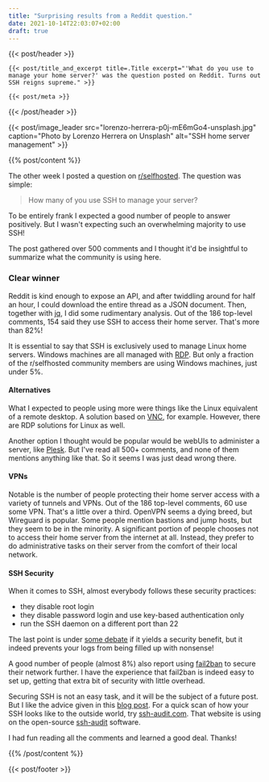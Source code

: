 ```yaml
---
title: "Surprising results from a Reddit question."
date: 2021-10-14T22:03:07+02:00
draft: true
---
```


{{< post/header >}}

    {{< post/title_and_excerpt title=.Title excerpt="'What do you use to manage your home server?' was the question posted on Reddit. Turns out SSH reigns supreme." >}}

    {{< post/meta >}}

{{< /post/header >}}

{{< post/image_leader src="lorenzo-herrera-p0j-mE6mGo4-unsplash.jpg" caption="Photo by Lorenzo Herrera on Unsplash" alt="SSH home server management" >}}

{{% post/content %}}

The other week I posted a question on <a class="text-gray-200 underline hover:no-underline" href="https://www.reddit.com/r/selfhosted/comments/q1wobo/how_many_of_you_use_ssh_to_manage_your_server/">r/selfhosted</a>. The question was simple:

> How many of you use SSH to manage your server?

To be entirely frank I expected a good number of people to answer positively. But I wasn't expecting such an overwhelming majority to use SSH!

The post gathered over 500 comments and I thought it'd be insightful to summarize what the community is using here.

### Clear winner

Reddit is kind enough to expose an API, and after twiddling around for half an hour, I could download the entire thread as a JSON document. Then, together with <a class="text-gray-200 underline hover:no-underline" href="https://stedolan.github.io/jq/" >jq</a>, I did some rudimentary analysis. Out of the 186 top-level comments, 154 said they use SSH to access their home server. That's more than 82%!

It is essential to say that SSH is exclusively used to manage Linux home servers. Windows machines are all managed with <a class="text-gray-200 underline hover:no-underline" href="https://docs.microsoft.com/en-us/troubleshoot/windows-server/remote/understanding-remote-desktop-protocol">RDP<a/>. But only a  fraction of the r/selfhosted community members are using Windows machines, just under 5%.

#### Alternatives

What I expected to people using more were things like the Linux equivalent of a remote desktop. A solution based on <a class="text-gray-200 underline hover:no-underline" href="https://www.raspberrypi.com/documentation/computers/remote-access.html#vnc">VNC</a>, for example. However, there are RDP solutions for Linux as well.

Another option I thought would be popular would be webUIs to administer a server, like <a class="text-gray-200 underline hover:no-underline" href="https://www.plesk.com/">Plesk</a>. But I've read all 500+ comments, and none of them mentions anything like that. So it seems I was just dead wrong there.

#### VPNs

Notable is the number of people protecting their home server access with a variety of tunnels and VPNs. Out of the 186 top-level comments, 60 use some VPN. That's a little over a third. OpenVPN seems a dying breed, but Wireguard is popular. Some people mention bastions and jump hosts, but they seem to be in the minority. A significant portion of people chooses not to access their home server from the internet at all. Instead, they prefer to do administrative tasks on their server from the comfort of their local network.

#### SSH Security

When it comes to SSH, almost everybody follows these security practices:

- they disable root login
- they disable password login and use key-based authentication only
- run the SSH daemon on a different port than 22

The last point is under <a class="text-gray-200 underline hover:no-underline" href="https://security.stackexchange.com/questions/32308/should-i-change-the-default-ssh-port-on-linux-servers">some debate</a> if it yields a security benefit, but it indeed prevents your logs from being filled up with nonsense!

A good number of people (almost 8%) also report using <a class="text-gray-200 underline hover:no-underline" href="https://www.fail2ban.org/wiki/index.php/Main_Page">fail2ban</a> to secure their network further. I have the experience that fail2ban is indeed easy to set up, getting that extra bit of security with little overhead.

Securing SSH is not an easy task, and it will be the subject of a future post. But I like the advice given in this <a class="text-gray-200 underline hover:no-underline" href="https://stribika.github.io/2015/01/04/secure-secure-shell.html">blog post</a>. For a quick scan of how your SSH looks like to the outside world, try <a class="text-gray-200 underline hover:no-underline" href="https://www.ssh-audit.com/">ssh-audit.com</a>. That website is using on the open-source <a class="text-gray-200 underline hover:no-underline" href="https://github.com/jtesta/ssh-audit">ssh-audit</a> software.

I had fun reading all the comments and learned a good deal. Thanks!

{{% /post/content %}}

{{< post/footer >}}
